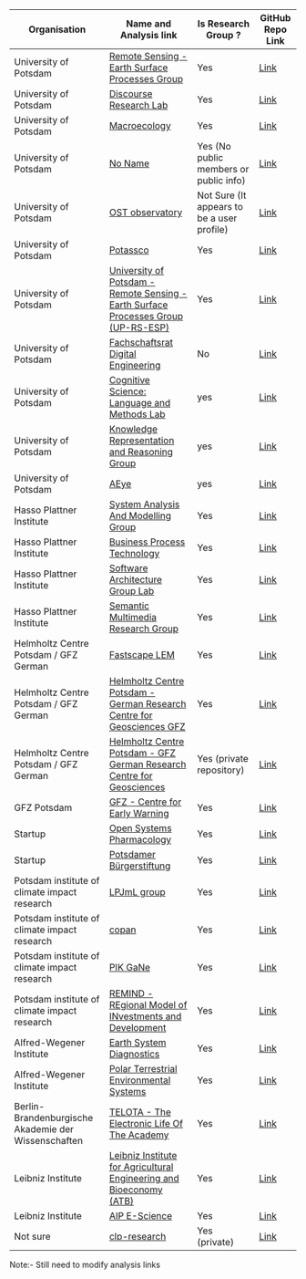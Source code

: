 | Organisation                                        | Name and Analysis link                                                                                                                       | Is Research Group ?                        | GitHub Repo Link                                        | 
|-----------------------------------------------------|----------------------------------------------------------------------------------------------------------------------------------------------|--------------------------------------------|---------------------------------------------------------|
| University of Potsdam                               | [Remote Sensing - Earth Surface Processes Group ](https://github.com/user/repo/blob/branch/other_file.md)                                    | Yes                                        | [Link](https://github.com/UP-RS-ESP)                    |
| University of Potsdam                               | [Discourse Research Lab](https://github.com/user/repo/blob/branch/other_file.md)                                                             | Yes                                        | [Link](https://github.com/discourse-lab)                    |
| University of Potsdam                               | [Macroecology](https://github.com/user/repo/blob/branch/other_file.md)                                                                       | Yes                                        | [Link](https://github.com/UP-macroecology)              |
| University of Potsdam                               | [No Name](https://github.com/user/repo/blob/branch/other_file.md)                                                                            | Yes (No public members or public info)     | [Link](https://github.com/University-of-Potsdam-MM)     |
| University of Potsdam                               | [OST observatory](https://github.com/user/repo/blob/branch/other_file.md)                                                                    | Not Sure (It appears to be a user profile) | [Link](https://github.com/OST-Observatory)              |
| University of Potsdam                               | [Potassco](https://github.com/user/repo/blob/branch/other_file.md)                                                                           | Yes                                        | [Link](https://github.com/potassco)                     |
| University of Potsdam                               | [University of Potsdam - Remote Sensing - Earth Surface Processes Group (UP-RS-ESP)](https://github.com/user/repo/blob/branch/other_file.md) | Yes                                        | [Link](https://github.com/UP-RS-ESP)                    |
| University of Potsdam                               | [Fachschaftsrat Digital Engineering](https://github.com/user/repo/blob/branch/other_file.md)                                                 | No                                         | [Link](https://github.com/fsr-de)                       |
| University of Potsdam                               | [Cognitive Science: Language and Methods Lab](https://github.com/user/repo/blob/branch/other_file.md)                                        | yes                                        | [Link](https://github.com/cslm-lab)                     |
| University of Potsdam                               | [Knowledge Representation and Reasoning Group](https://github.com/user/repo/blob/branch/other_file.md)                                       | yes                                        | [Link](https://github.com/krr-up)                       |
| University of Potsdam                               | [AEye](https://github.com/user/repo/blob/branch/other_file.md)                                                                               | yes                                        | [Link](https://github.com/aeye-lab)                       |
| Hasso Plattner Institute                            | [System Analysis And Modelling Group](https://github.com/user/repo/blob/branch/other_file.md)                                                | Yes                                        | [Link](https://github.com/hpi-sam)                      |
| Hasso Plattner Institute                            | [Business Process Technology](https://github.com/user/repo/blob/branch/other_file.md)                                                        | Yes                                        | [Link](https://github.com/bptlab)                       |
| Hasso Plattner Institute                            | [Software Architecture Group Lab](https://github.com/user/repo/blob/branch/other_file.md)                                                    | Yes                                        | [Link](https://github.com/hpi-swa-lab)                  |
| Hasso Plattner Institute                            | [Semantic Multimedia Research Group](https://github.com/user/repo/blob/branch/other_file.md)                                                 | Yes                                        | [Link](https://github.com/semanticmultimedia)           |
| Helmholtz Centre Potsdam / GFZ German               | [Fastscape LEM](https://github.com/user/repo/blob/branch/other_file.md)                                                                      | Yes                                        | [Link](https://github.com/fastscape-lem)                |
| Helmholtz Centre Potsdam / GFZ German               | [Helmholtz Centre Potsdam - German Research Centre for Geosciences GFZ](https://github.com/user/repo/blob/branch/other_file.md)              | Yes                                        | [Link](https://github.com/GFZ)                          |
| Helmholtz Centre Potsdam / GFZ German               | [Helmholtz Centre Potsdam - GFZ German Research Centre for Geosciences](https://github.com/user/repo/blob/branch/other_file.md)              | Yes (private repository)                   | [Link](https://github.com/GFZ-Potsdam)                  |
| GFZ Potsdam                                         | [GFZ - Centre for Early Warning](https://github.com/user/repo/blob/branch/other_file.md)                                                     | Yes                                        | [Link](https://github.com/GFZ-Centre-for-Early-Warning) |
| Startup                                             | [Open Systems Pharmacology](https://github.com/user/repo/blob/branch/other_file.md)                                                          | Yes                                        | [Link](https://github.com/Open-Systems-Pharmacology)    |
| Startup                                             | [Potsdamer Bürgerstiftung](https://github.com/user/repo/blob/branch/other_file.md)                                                           | Yes                                        | [Link](https://github.com/potsdamer-buergerstiftung)    |
| Potsdam institute of climate impact research        | [LPJmL group](https://github.com/user/repo/blob/branch/other_file.md)                                                                        | Yes                                        | [Link](https://github.com/PIK-LPJmL)                    |
| Potsdam institute of climate impact research        | [copan](https://github.com/user/repo/blob/branch/other_file.md)                                                                              | Yes                                        | [Link](https://github.com/pik-copan)                    |
| Potsdam institute of climate impact research        | [PIK GaNe](https://github.com/user/repo/blob/branch/other_file.md)                                                                           | Yes                                        | [Link](https://github.com/pik-gane)                    |
| Potsdam institute of climate impact research        | [REMIND - REgional Model of INvestments and Development](https://github.com/user/repo/blob/branch/other_file.md)                             | Yes                                        | [Link](https://github.com/remindmodel)                    |
| Alfred-Wegener Institute                            | [Earth System Diagnostics](https://github.com/user/repo/blob/branch/other_file.md)                                                           | Yes                                        | [Link](https://github.com/EarthSystemDiagnostics)                    |
| Alfred-Wegener Institute                            | [Polar Terrestrial Environmental Systems](https://github.com/user/repo/blob/branch/other_file.md)                                                           | Yes                                        | [Link](https://github.com/PolarTerrestrialEnvironmentalSystems)                    |
| Berlin-Brandenburgische Akademie der Wissenschaften | [TELOTA - The Electronic Life Of The Academy](https://github.com/user/repo/blob/branch/other_file.md)                                        | Yes                                        | [Link](https://github.com/telota)                       |
| Leibniz Institute                                   | [Leibniz Institute for Agricultural Engineering and Bioeconomy (ATB)](https://github.com/user/repo/blob/branch/other_file.md)                | Yes                                        | [Link](https://github.com/ATB-Potsdam)                       |
| Leibniz Institute                                   | [AIP E-Science](https://github.com/user/repo/blob/branch/other_file.md)                | Yes                                        | [Link](https://github.com/aipescience)                       |
| Not sure                                            | [clp-research](https://github.com/user/repo/blob/branch/other_file.md)                                                                       | Yes         (private)                      | [Link](https://github.com/clp-research)                       |

Note:- Still need to modify analysis links 

